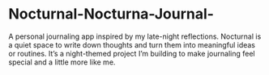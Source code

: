 # Nocturnal-Nocturna-Journal-
A personal journaling app inspired by my late-night reflections. Nocturnal is a quiet space to write down thoughts and turn them into meaningful ideas or routines. It’s a night-themed project I’m building to make journaling feel special and a little more like me.
